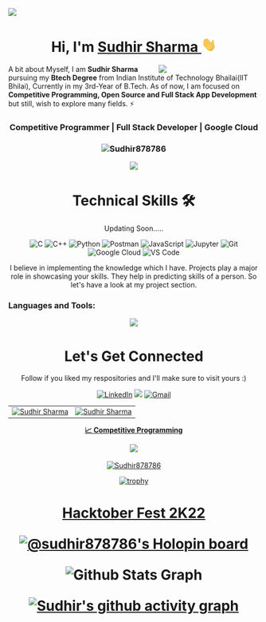 
![](https://raw.githubusercontent.com/halfrost/halfrost/master/icons/header_.png)
<h1 align="center" >Hi, I'm <a href="https://www.linkedin.com/in/sudhir_sharma87/" target="_blank">Sudhir Sharma </a><img src="https://github.com/ABSphreak/ABSphreak/blob/master/gifs/Hi.gif" width="30px" height="30px"></h1>
<img width="40%" align="right"   src="https://github.com/SauravMukherjee44/SauravMukherjee44/blob/03193437b82d681c9caa24657c4ebec746dc628f/workbench.svg" >

A bit about Myself, I am <b>Sudhir Sharma</b> pursuing my <b>Btech Degree</b> from Indian Institute of Technology Bhailai(IIT Bhilai), Currently in my 3rd-Year of B.Tech. As of now, I am focused on <b>Competitive Programming, Open Source and Full Stack App Development </b> but still, wish to explore many fields. ⚡

<h3 align="center">Competitive Programmer | Full Stack Developer | Google Cloud </h3>

<h3><p align="center"> <img src="https://komarev.com/ghpvc/?username=Sudhir878786&label=Profile%20views&color=6805D3&style=flat" alt="Sudhir878786" /> </p></h3>
   <div align="center">

   
<img
  src="https://cr-ss-service.azurewebsites.net/api/ScreenShot?widget=summary&username=Sudhir878786&badges=2&show-avatar=false&style=--header-bg-color:%23000;--border-radius:10px"
/>
   
<h1>Technical Skills 🛠</h1>
   
Updating Soon.....

<p align="center"> 
<img alt="C" src="https://img.shields.io/badge/c-%2300599C.svg?&style=for-the-badge&logo=c&logoColor=white" />
<img alt="C++" src="https://img.shields.io/badge/c++-%2300599C.svg?&style=for-the-badge&logo=c%2B%2B&ogoColor=white" />
 <img alt="Python" src="https://img.shields.io/badge/python-%2314354C.svg?style=for-the-badge&logo=python&logoColor=white"/>
<img alt="Postman" src="https://img.shields.io/badge/postman-icon.svg?&style=for-the-badge&logo=Postman&ogoColor=white" />
 
 <img alt="JavaScript" src="https://img.shields.io/badge/javascript-%23323330.svg?&style=for-the-badge&logo=javascript&logoColor=%23F7DF1E" />
 
 
 <img alt="Jupyter" src="https://img.shields.io/badge/Jupyter-F37626.svg?&style=for-the-badge&logo=Jupyter&logoColor=white" />
 
 <img alt="Git" src="https://img.shields.io/badge/Git-F05032?style=for-the-badge&logo=git&logoColor=white" />
 <img alt="Google Cloud" src="https://img.shields.io/badge/Google_Cloud-4285F4?style=for-the-badge&logo=google-cloud&logoColor=white" />
 
 <img alt="VS Code" src="https://img.shields.io/badge/Visual_Studio_Code-0078D4?style=for-the-badge&logo=visual%20studio%20code&logoColor=white" />
 
 </p>

  

  
 </a>


  
I believe in implementing the knowledge which I have. Projects play a major role in showcasing your skills. They help in predicting skills of a person. So let's have a look at my project section.

 </p><h3 align="left">Languages and Tools:</h3>

  <img src='http://cr-skills-chart-widget.azurewebsites.net/api/api?username=Sudhir878786&padding=30&skills=angular,batchfile,c,C%23,coffeescript,dart,go,html,json,java,javascript,less,mysql,php,pandas,perl,python,reactjs,scss,shell,svelte,swift,typescript,vue'>


<!-- <details>
  <summary><b>📈&nbsp;&nbsp;Language&nbsp;/&nbsp;Framework stats</b></summary>
  <br/>
  <a href='https://profile.codersrank.io/user/Sudhir878786/'>
 <img
  src="https://cr-ss-service.azurewebsites.net/api/ScreenShot?widget=education&username=Sudhir878786&max-items=3&certificates=true&style=--item-bg-color:%23f00;--item-border-radius:10px"
/>
  </a>

</details> -->

<h1 align="center">Let's Get Connected</h1> 

Follow if you liked my respositories and I'll make sure to visit yours :)


<div align="center">

<a  href="https://www.linkedin.com/in/sudhir_sharma87/" target="_blank"><img alt="LinkedIn" src="https://img.shields.io/badge/linkedin%20-%230077B5.svg?&style=for-the-badge&logo=linkedin&logoColor=white" /></a>
<a href="https://twitter.com/SudhirS33090712" target="_blank"><img src="https://img.shields.io/badge/twitter-%2300acee.svg?&style=for-the-badge&logo=twitter&logoColor=white&alt=twitter" /></a>
<a href="mailto:sudhirsharma@iitbhilai.ac.in"><img  alt="Gmail" src="https://img.shields.io/badge/Gmail-D14836?style=for-the-badge&logo=gmail&logoColor=white" />

</div>

<table>
  <tr>
    <td><img src="https://github-readme-stats.vercel.app/api?username=Sudhir878786&show_icons=true&theme=dark&locale=en" alt="Sudhir Sharma" /></td>
    <td><img src="https://github-readme-stats.vercel.app/api/top-langs?username=Sudhir878786&show_icons=true&theme=dark&locale=en&layout=compact" alt="Sudhir Sharma" /></td>
  </tr>
</table>
<b>&#128200; Competitive Programming</b>
<p float="left">
<img height="280em" src="https://leetcard.jacoblin.cool/sudhir_sharma?theme=light&font=Karma&ext=contest" />
</p>

<div align="center">
<p><img align="center" src="https://github-readme-streak-stats.herokuapp.com/?user=Sudhir878786&theme=dark" alt="Sudhir878786" /></p>
  </div>
  
 [![trophy](https://github-profile-trophy.vercel.app/?username=Sudhir878786&theme=onedark)](https://github.com/Sudhir878786/github-profile-trophy)
   <h1 align="center" ><a href="https://holopin.io/@sudhir878786" target="_blank">Hacktober Fest 2K22</a><img>
                                                                                                                   
[![@sudhir878786's Holopin board](https://holopin.io/api/user/board?user=sudhir878786)](https://holopin.io/@sudhir878786)

![ Github Stats Graph](https://github-profile-summary-cards.vercel.app/api/cards/profile-details?username=Sudhir878786&theme=radical&hide_border=true)


      
[![Sudhir's github activity graph](https://github-readme-activity-graph.cyclic.app/graph?username=Sudhir878786&bg_color=000000&color=f31212&line=2208e7&point=00ff33&area=true&hide_border=true)](https://github.com/ashutosh00710/github-readme-activity-graph)



      
<!--       
<img
  src="https://cr-ss-service.azurewebsites.net/api/ScreenShot?widget=work-experience&username=Sudhir878786&max-items=2&logos=true&style=--item-bg-color:%23f00;--item-border-radius:10px"
/>
 -->
 
 



